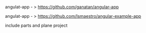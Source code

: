angulat-app - > https://github.com/ganatan/angular-app

angulat-app - > https://github.com/Ismaestro/angular-example-app


include parts and plane project

